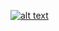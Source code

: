 [![alt text](https://drive.google.com/uc?id=0BymaV1_sEeUgeDRyX3J1bms0b3c)](https://join.slack.com/doitinpublic/shared_invite/MTc5NTI0NDU4NjI3LTE0OTQwMTk4ODctNzcyN2JmZTgyZQ)
